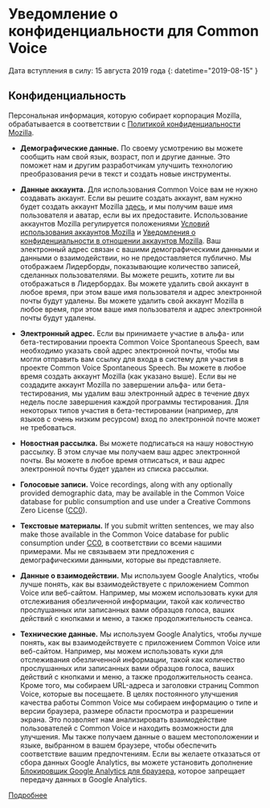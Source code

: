 # Уведомление о конфиденциальности для Common Voice 

Дата вступления в силу: 15 августа 2019 года {: datetime="2019-08-15" }

## Конфиденциальность

Персональная информация, которую собирает корпорация Mozilla, обрабатывается в соответствии с [Политикой конфиденциальности Mozilla](https://www.mozilla.org/privacy).

* **Демографические данные.** По своему усмотрению вы можете сообщить нам свой язык, возраст, пол и другие данные. Это поможет нам и другим разработчикам улучшить технологию преобразования речи в текст и создать новые инструменты.

* **Данные аккаунта.** Для использования Common Voice вам не нужно создавать аккаунт. Если вы решите создать аккаунт, вам нужно будет создать аккаунт Mozilla [здесь](https://commonvoice.mozilla.org/mozaws.net/signin), и мы получим ваше имя пользователя и аватар, если вы их предоставите. Использование аккаунтов Mozilla регулируется положениями [Условий использования аккаунтов Mozilla](https://www.mozilla.org/about/legal/terms/services/) и [Уведомления о конфиденциальности в отношении аккаунтов Mozilla](https://www.mozilla.org/privacy/mozilla-accounts/). Ваш электронный адрес связан с вашими демографическими данными и данными о взаимодействии, но не предоставляется публично. Мы отображаем Лидерборды, показывающие количество записей, сделанных пользователями. Вы можете решить, хотите ли вы отображаться в Лидербордах. Вы можете удалить свой аккаунт в любое время, при этом ваше имя пользователя и адрес электронной почты будут удалены. Вы можете удалить свой аккаунт Mozilla в любое время, при этом ваше имя пользователя и адрес электронной почты будут удалены.

* **Электронный адрес.** Если вы принимаете участие в альфа- или бета-тестировании проекта Common Voice Spontaneous Speech, вам необходимо указать свой адрес электронной почты, чтобы мы могли отправить вам ссылку для входа в систему для участия в проекте Common Voice Spontaneous Speech. Вы можете в любое время создать аккаунт Mozilla (как указано выше). Если вы не создадите аккаунт Mozilla по завершении альфа- или бета-тестирования, мы удалим ваш электронный адрес в течение двух недель после завершения каждой программы тестирования. Для некоторых типов участия в бета-тестировании (например, для языков с очень низким ресурсом) вход по электронной почте может не требоваться.

* **Новостная рассылка.** Вы можете подписаться на нашу новостную рассылку. В этом случае мы получаем ваш адрес электронной почты. Вы можете в любое время отписаться, и ваш адрес электронной почты будет удален из списка рассылки.

* **Голосовые записи.** Voice recordings, along with any optionally provided demographic data, may be available in the Common Voice database for public consumption and use under a Creative Commons Zero License ([CC0](https://creativecommons.org/publicdomain/zero/1.0/)).

* **Текстовые материалы.** If you submit written sentences, we may also make those available in the Common Voice database for public consumption under [CC0](https://creativecommons.org/publicdomain/zero/1.0/), в соответствии со всеми нашими примерами. Мы не связываем эти предложения с демографическими данными, которые вы представляете.

* **Данные о взаимодействии.** Мы используем Google Analytics, чтобы лучше понять, как вы взаимодействуете с приложением Common Voice или веб-сайтом. Например, мы можем использовать куки для отслеживания обезличенной информации, такой как количество прослушанных или записанных вами образцов голоса, ваших действий с кнопками и меню, а также продолжительность сеанса.

* **Технические данные.** Мы используем Google Analytics, чтобы лучше понять, как вы взаимодействуете с приложением Common Voice или веб-сайтом. Например, мы можем использовать куки для отслеживания обезличенной информации, такой как количество прослушанных или записанных вами образцов голоса, ваших действий с кнопками и меню, а также продолжительность сеанса. Кроме того, мы собираем URL-адреса и заголовки страниц Common Voice, которые вы посещаете. В целях постоянного улучшения качества работы Common Voice мы собираем информацию о типе и версии браузера, размере области просмотра и разрешении экрана. Это позволяет нам анализировать взаимодействие пользователей с Common Voice и находить возможности для улучшения. Мы также получаем данные о вашем местоположении и языке, выбранном в вашем браузере, чтобы обеспечить соответствие вашим предпочтениям. Если вы желаете отказаться от сбора данных Google Analytics, вы можете установить дополнение [Блокировщик Google Analytics для браузера](https://tools.google.com/dlpage/gaoptout), которое запрещает передачу данных в Google Analytics. 

[Подробнее](https://github.com/common-voice/common-voice/blob/main/docs/data_dictionary.md)


